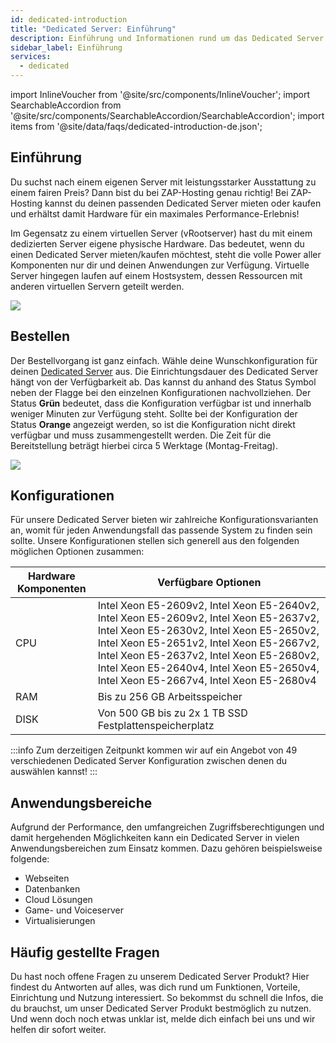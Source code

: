 ```yaml
---
id: dedicated-introduction
title: "Dedicated Server: Einführung"
description: Einführung und Informationen rund um das Dedicated Server Produkt von ZAP-Hosting - ZAP-Hosting.com Dokumentation
sidebar_label: Einführung
services:
  - dedicated
---
```


import InlineVoucher from '@site/src/components/InlineVoucher';
import SearchableAccordion from '@site/src/components/SearchableAccordion/SearchableAccordion';
import items from '@site/data/faqs/dedicated-introduction-de.json';

## Einführung

Du suchst nach einem eigenen Server mit leistungsstarker Ausstattung zu einem fairen Preis? Dann bist du bei ZAP-Hosting genau richtig! Bei ZAP-Hosting kannst du deinen passenden Dedicated Server mieten oder kaufen und erhältst damit Hardware für ein maximales Performance-Erlebnis! 

Im Gegensatz zu einem virtuellen Server (vRootserver) hast du mit einem dedizierten Server eigene physische Hardware. Das bedeutet, wenn du einen Dedicated Server mieten/kaufen möchtest, steht die volle Power aller Komponenten nur dir und deinen Anwendungen zur Verfügung. Virtuelle Server hingegen laufen auf einem Hostsystem, dessen Ressourcen mit anderen virtuellen Servern geteilt werden. 

![](https://screensaver01.zap-hosting.com/index.php/s/eN4iGF3JKjtZWW5/preview)

<InlineVoucher />

## Bestellen

Der Bestellvorgang ist ganz einfach. Wähle deine Wunschkonfiguration für deinen [Dedicated Server](https://zap-hosting.com/de/dedicated-server-mieten/) aus. Die Einrichtungsdauer des Dedicated Server hängt von der Verfügbarkeit ab. Das kannst du anhand des Status Symbol neben der Flagge bei den einzelnen Konfigurationen nachvollziehen. Der Status **Grün** bedeutet, dass die Konfiguration verfügbar ist und innerhalb weniger Minuten zur Verfügung steht. Sollte bei der Konfiguration der Status **Orange** angezeigt werden, so ist die Konfiguration nicht direkt verfügbar und muss zusammengestellt werden. Die Zeit für die Bereitstellung beträgt hierbei circa 5 Werktage (Montag-Freitag). 

![](https://screensaver01.zap-hosting.com/index.php/s/nbP2BWbD9tDRMxF/preview)

## Konfigurationen

Für unsere Dedicated Server bieten wir zahlreiche Konfigurationsvarianten an, womit für jeden Anwendungsfall das passende System zu finden sein sollte. Unsere Konfigurationen stellen sich generell aus den folgenden möglichen Optionen zusammen:

| Hardware Komponenten | Verfügbare Optionen                                          |
| -------------------- | ------------------------------------------------------------ |
| CPU                  | Intel Xeon E5-2609v2, Intel Xeon E5-2640v2, Intel Xeon E5-2609v2, Intel Xeon E5-2637v2, Intel Xeon E5-2630v2, Intel Xeon E5-2650v2, Intel Xeon E5-2651v2, Intel Xeon E5-2667v2, Intel Xeon E5-2637v2, Intel Xeon E5-2680v2, Intel Xeon E5-2640v4, Intel Xeon E5-2650v4, Intel Xeon E5-2667v4, Intel Xeon E5-2680v4 |
| RAM                  | Bis zu 256 GB Arbeitsspeicher                                |
| DISK                 | Von 500 GB bis zu 2x 1 TB SSD Festplattenspeicherplatz       |

:::info 
Zum derzeitigen Zeitpunkt kommen wir auf ein Angebot von 49 verschiedenen Dedicated Server Konfiguration zwischen denen du auswählen kannst! 
:::



## Anwendungsbereiche

Aufgrund der Performance, den umfangreichen Zugriffsberechtigungen und damit hergehenden Möglichkeiten kann ein Dedicated Server in vielen Anwendungsbereichen zum Einsatz kommen. Dazu gehören beispielsweise folgende: 

- Webseiten 
- Datenbanken
- Cloud Lösungen
- Game- und Voiceserver
- Virtualisierungen


## Häufig gestellte Fragen
Du hast noch offene Fragen zu unserem Dedicated Server Produkt? Hier findest du Antworten auf alles, was dich rund um Funktionen, Vorteile, Einrichtung und Nutzung interessiert. So bekommst du schnell die Infos, die du brauchst, um unser Dedicated Server Produkt bestmöglich zu nutzen. Und wenn doch noch etwas unklar ist, melde dich einfach bei uns und wir helfen dir sofort weiter.
<SearchableAccordion items={items} />

<InlineVoucher />
